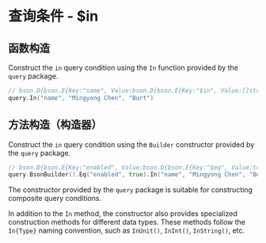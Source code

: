 # 查询条件 - $in
## 函数构造
Construct the `in` query condition using the `In` function provided by the `query` package.
```go
// bson.D{bson.E{Key:"name", Value:bson.D{bson.E{Key:"$in", Value:[]string{"Mingyong Chen", "Burt"}}}}}
query.In("name", "Mingyong Chen", "Burt")
```

## 方法构造（构造器）
Construct the `in` query condition using the `Builder` constructor provided by the `query` package.
```go
// bson.D{bson.E{Key:"enabled", Value:bson.D{bson.E{Key:"$eq", Value:true}}}, bson.E{Key:"name", Value:bson.D{bson.E{Key :"$in", Value:[]interface {}{"Mingyong Chen", "Burt"}}}}}
query.BsonBuilder().Eq("enabled", true).In("name", "Mingyong Chen", "Burt").Build()
```
The constructor provided by the `query` package is suitable for constructing composite query conditions.

In addition to the `In` method, the constructor also provides specialized construction methods for different data types. These methods follow the `In{Type}` naming convention, such as `InUnit()`, `InInt()`, `InString()`, etc.